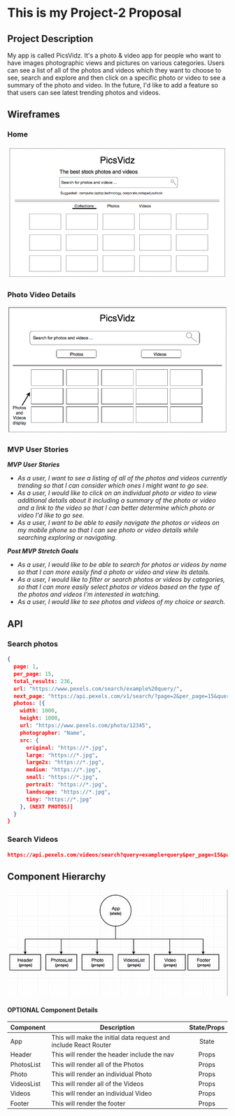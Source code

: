 

# This is my Project-2 Proposal

## Project Description

My app is called PicsVidz.  It's a photo & video app for people who want to have images photographic views and pictures on various categories. Users can see a list of all of the photos and videos which they want to choose to see, search and explore and then click on a specific photo or video to see a summary of the photo and video.  In the future, I'd like to add a feature so that users can see latest trending photos and videos.


## Wireframes


### Home
![All Photos & Videos](wireframes/Screen%20Shot%20Home2.png)

### Photo Video Details
![Photo Video details](wireframes/Screen%20Shot%20List.png)

### MVP User Stories


_**MVP User Stories**_
- _As a user, I want to see a listing of all of the photos and videos currently trending so that I can consider which ones I might want to go see._
- _As a user, I would like to click on an individual photo or video to view additional details about it including a summary of the photo or video and a link to the video so that I can better determine which photo or video I'd like to go see._
- _As a user, I want to be able to easily navigate the photos or videos on my mobile phone so that I can see photo or video details while searching exploring or navigating._


_**Post MVP Stretch Goals**_
- _As a user, I would like to be able to search for photos or videos by name so that I can more easily find a photo or video and view its details._
- _As a user, I would like to filter or search photos or videos by categories, so that I can more easily select photos or videos based on the type of the photos and videos I'm interested in watching._
- _As a user, I would like to see photos and videos of my choice or search._ 


## API

### Search photos

```json
{
  page: 1,
  per_page: 15,
  total_results: 236,
  url: "https://www.pexels.com/search/example%20query/",
  next_page: "https://api.pexels.com/v1/search/?page=2&per_page=15&query=example+query"
  photos: [{
    width: 1000,
    height: 1000,
    url: "https://www.pexels.com/photo/12345",
    photographer: "Name",
    src: {
      original: "https://*.jpg",
      large: "https://*.jpg",
      large2x: "https://*.jpg",
      medium: "https://*.jpg",
      small: "https://*.jpg",
      portrait: "https://*.jpg",
      landscape: "https://*.jpg",
      tiny: "https://*.jpg"
    }, (NEXT PHOTOS)]
  }
}
```
### Search Videos

```json
https://api.pexels.com/videos/search?query=example+query&per_page=15&page=1
```





## Component Hierarchy

![wireframepicture](Screen%20Shot.png)

#### OPTIONAL Component Details
| Component  | Description                                                      | State/Props |
| ---------- | ---------------------------------------------------------------- | :---------: |
| App        | This will make the initial data request and include React Router |    State    |
| Header     | This will render the header include the nav                      |    Props    |
| PhotosList | This will render all of the Photos                               |    Props    |
| Photo      | This will render an individual Photo                             |    Props    |
| VideosList | This will render all of the Videos                               |    Props    |
| Videos     | This will render an individual Video                             |    Props    |
| Footer     | This will render the footer                                      |    Props    |
